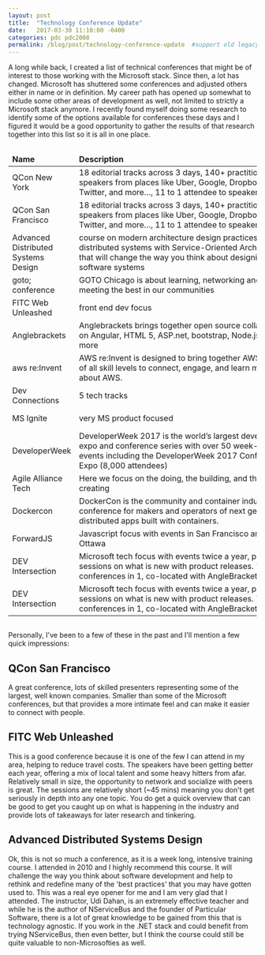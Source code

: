 ```yaml
---
layout: post
title:  "Technology Conference Update"
date:   2017-03-30 11:10:00 -0400
categories: pdc pdc2008
permalink: /blog/post/technology-conference-update  #support old legacy urls
---
```


A long while back, I created a list of technical conferences that might be of interest to those working with the Microsoft stack.  Since then, a lot has changed.  Microsoft has shuttered some conferences and adjusted others either in name or in definition.  My career path has opened up somewhat to include some other areas of development as well, not limited to strictly a Microsoft stack anymore.  I recently found myself doing some research to identify some of the options available for conferences these days and I figured it would be a good opportunity to gather the results of that research together into this list so it is all in one place.


<div style="overflow: auto; overflow-x: scroll; overflow-y: hidden;">
<table dir="ltr" style="width: 1461px;" border="0" cellspacing="0" cellpadding="0"><colgroup> <col width="131" /> <col width="447" /> <col width="160" /> <col width="94" /> <col width="123" /> <col width="410" /> </colgroup>
<thead>
<tr>
<td><strong>Name</strong></td>
<td><strong>Description</strong></td>
<td><strong>Duration</strong></td>
<td><strong>When</strong></td>
<td><strong>Where</strong></td>
<td><strong>Link</strong></td>
</tr>
</thead>
<tbody>
<tr>
<td>QCon New York</td>
<td>18 editorial tracks across 3 days, 140+ practitioner speakers from places like Uber, Google, Dropbox, Slack, Twitter, and more&hellip;, 11 to 1 attendee to speaker ratio</td>
<td>3 days + 2 days workshop</td>
<td>Jun 26 - 28</td>
<td>New York</td>
<td><a href="https://qconnewyork.com/" target="_blank">https://qconnewyork.com/</a></td>
</tr>
<tr>
<td>QCon San Francisco</td>
<td>18 editorial tracks across 3 days, 140+ practitioner speakers from places like Uber, Google, Dropbox, Slack, Twitter, and more&hellip;, 11 to 1 attendee to speaker ratio</td>
<td>3 days + 2 day workshops</td>
<td>Nov 13 - 15</td>
<td>San Francisco</td>
<td><a href="https://qconsf.com/" target="_blank">https://qconsf.com/</a></td>
</tr>
<tr>
<td>Advanced Distributed Systems Design</td>
<td>course on modern architecture design practices for distributed systems with Service-Oriented Architecture that will change the way you think about designing software systems</td>
<td>5 days</td>
<td>various</td>
<td>Dallas, Los Angeles</td>
<td><a class="in-cell-link" href="https://particular.net/adsd" target="_blank">https://particular.net/adsd</a></td>
</tr>
<tr>
<td>goto; conference</td>
<td>GOTO Chicago is about learning, networking and meeting the best in our communities</td>
<td>2 days</td>
<td>May 1 - 2</td>
<td>Chicago</td>
<td><a href="https://gotochgo.com/" target="_blank">https://gotochgo.com/</a></td>
</tr>
<tr>
<td>FITC Web Unleashed</td>
<td>front end dev focus</td>
<td>2 days + 1 day workshop</td>
<td>Sept 25 - 26</td>
<td>Toronto</td>
<td><a href="http://fitc.ca/event/webu17/" target="_blank">http://fitc.ca/event/webu17/</a></td>
</tr>
<tr>
<td>Anglebrackets</td>
<td>Anglebrackets brings together open source collaborators on Angular, HTML 5, ASP.net, bootstrap, Node.js and more</td>
<td>4 days</td>
<td>May 21 - 24</td>
<td>Orlando</td>
<td><a href="https://anglebrackets.org/#!/" target="_blank">https://anglebrackets.org/#!/</a></td>
</tr>
<tr>
<td>aws re:Invent</td>
<td>AWS re:Invent is designed to bring together AWS users of all skill levels to connect, engage, and learn more about AWS.</td>
<td>5 days</td>
<td>Nov 27 - Dec 1</td>
<td>Las Vegas</td>
<td><a href="https://reinvent.awsevents.com/" target="_blank">https://reinvent.awsevents.com/</a></td>
</tr>
<tr>
<td>Dev Connections</td>
<td>5 tech tracks</td>
<td>4 days</td>
<td>Oct 23 - 26</td>
<td>San Francisco</td>
<td><a href="http://www.devconnections.com/dc17/Public/enter.aspx" target="_blank">http://www.devconnections.com/dc17/Public/enter.aspx</a></td>
</tr>
<tr>
<td>MS Ignite</td>
<td>very MS product focused</td>
<td>5 days</td>
<td>Sept 25 - 29</td>
<td>Orlando</td>
<td><a href="https://ignite.microsoft.com/" target="_blank">https://ignite.microsoft.com/</a></td>
</tr>
<tr>
<td>DeveloperWeek</td>
<td>DeveloperWeek 2017 is the world&rsquo;s largest developer expo and conference series with over 50 week-long events including the DeveloperWeek 2017 Conference &amp; Expo (8,000 attendees)</td>
<td>3 days + 2 day hackathon</td>
<td>Feb 11 - 15</td>
<td>San Francisco</td>
<td><a href="http://www.developerweek.com/" target="_blank">http://www.developerweek.com/</a></td>
</tr>
<tr>
<td>Agile Alliance Tech</td>
<td>Here we focus on the doing, the building, and the creating</td>
<td>3 days</td>
<td>Apr 19 - 21</td>
<td>Boston</td>
<td><a href="https://www.agilealliance.org/agile-alliance-technical-conference-2017/" target="_blank">https://www.agilealliance.org/agile-alliance-technical-conference-2017/</a></td>
</tr>
<tr>
<td>Dockercon</td>
<td>DockerCon is the community and container industry conference for makers and operators of next generation distributed apps built with containers.</td>
<td>3 days</td>
<td>Apr 17 - 20</td>
<td>Austin</td>
<td><a href="http://2017.dockercon.com" target="_blank">http://2017.dockercon.com</a></td>
</tr>
<tr>
<td>ForwardJS</td>
<td>Javascript focus with events in San Francisco and Ottawa</td>
<td>2 days + 8 days workshops</td>
<td>July 26 - 27</td>
<td>San Francisco</td>
<td><a href="https://forwardjs.com/">https://forwardjs.com/</a></td>
</tr>
<tr>
<td>DEV Intersection</td>
<td>Microsoft tech focus with events twice a year, providing sessions on what is new with product releases. 7 conferences in 1, co-located with AngleBrackets.</td>
<td>4 days + workshops</td>
<td>May 21 - 24</td>
<td>Orlando</td>
<td><a href="https://www.devintersection.com/">https://www.devintersection.com/</a></td>
</tr>
<tr>
<td>DEV Intersection</td>
<td>Microsoft tech focus with events twice a year, providing sessions on what is new with product releases. 7 conferences in 1, co-located with AngleBrackets.</td>
<td>4 days + workshops</td>
<td>Oct 30 - Nov 2</td>
<td>Las Vegas</td>
<td><a href="https://www.devintersection.com/">https://www.devintersection.com/</a></td>
</tr>
</tbody>
</table>
</div>

 

Personally, I've been to a few of these in the past and I'll mention a few quick impressions:

## QCon San Francisco

A great conference, lots of skilled presenters representing some of the largest, well known companies.  Smaller than some of the Microsoft conferences, but that provides a more intimate feel and can make it easier to connect with people.

## FITC Web Unleashed

This is a good conference because it is one of the few I can attend in my area, helping to reduce travel costs.  The speakers have been getting better each year, offering a mix of local talent and some heavy hitters from afar.  Relatively small in size, the opportunity to network and socialize with peers is great.  The sessions are relatively short (~45 mins) meaning you don't get seriously in depth into any one topic.  You do get a quick overview that can be good to get you caught up on what is happening in the industry and provide lots of takeaways for later research and tinkering.

## Advanced Distributed Systems Design

Ok, this is not so much a conference, as it is a week long, intensive training course.  I attended in 2010 and I highly recommend this course.  It will challenge the way you think about software development and help to rethink and redefine many of the 'best practices' that you may have gotten used to.  This was a real eye opener for me and I am very glad that I attended.  The instructor, Udi Dahan, is an extremely effective teacher and while he is the author of NServiceBus and the founder of Particular Software, there is a lot of great knowledge to be gained from this that is technology agnostic.  If you work in the .NET stack and could benefit from trying NServiceBus, then even better, but I think the course could still be quite valuable to non-Microsofties as well.